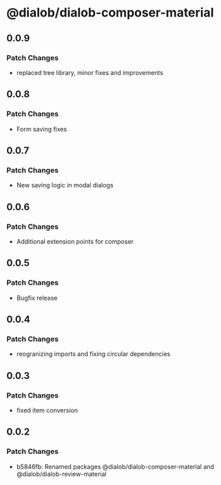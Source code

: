 # @dialob/dialob-composer-material

## 0.0.9

### Patch Changes

- replaced tree library, minor fixes and improvements

## 0.0.8

### Patch Changes

- Form saving fixes

## 0.0.7

### Patch Changes

- New saving logic in modal dialogs

## 0.0.6

### Patch Changes

- Additional extension points for composer

## 0.0.5

### Patch Changes

- Bugfix release

## 0.0.4

### Patch Changes

- reogranizing imports and fixing circular dependencies

## 0.0.3

### Patch Changes

- fixed item conversion

## 0.0.2

### Patch Changes

- b5846fb: Renamed packages @dialob/dialob-composer-material and @dialob/dialob-review-material
